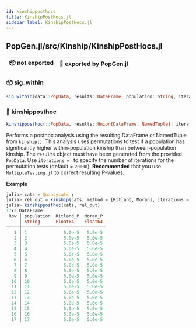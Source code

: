 ```yaml
---
id: kinshipposthocs
title: KinshipPostHocs.jl
sidebar_label: KinshipPostHocs.jl
---
```

## PopGen.jl/src/Kinship/KinshipPostHocs.jl
| 📦  not exported | 🔵  exported by PopGen.jl |
|:---:|:---:|

### 📦 sig_within
```julia
sig_within(data::PopData, results::DataFrame, population::String, iterations::Int = 20000)
```

### 🔵 kinshipposthoc
```julia
kinshipposthoc(::PopData, results::Union{DataFrame, NamedTuple}; iterations::Int)
```
Performs a posthoc analysis using the resulting DataFrame or NamedTuple
from `kinship()`. This analysis uses permutations to test if a population has
significantly higher within-population kinship than between-population kinship.
The `results` object must have been generated from the provided `PopData`. Use `iterations = `
to specify the number of iterations for the permutation tests (default = `20000`). **Recommended**
that you use `MultipleTesting.jl` to correct resulting P-values.

**Example**
```julia
julia> cats = @nancycats ;
julia> rel_out = kinship(cats, method = [Ritland, Moran], iterations = 100);
julia> kinshipposthoc(cats, rel_out)
17x3 DataFrame
 Row │ population  Ritland_P  Moran_P
     │ String      Float64    Float64
─────┼────────────────────────────────
   1 │ 1              5.0e-5   5.0e-5
   2 │ 2              5.0e-5   5.0e-5
   3 │ 3              5.0e-5   5.0e-5
   4 │ 4              5.0e-5   5.0e-5
   5 │ 5              5.0e-5   5.0e-5
   6 │ 6              5.0e-5   5.0e-5
   7 │ 7              5.0e-5   5.0e-5
   8 │ 8              5.0e-5   5.0e-5
   9 │ 9              5.0e-5   5.0e-5
  10 │ 10             5.0e-5   5.0e-5
  11 │ 11             5.0e-5   5.0e-5
  12 │ 12             5.0e-5   5.0e-5
  13 │ 13             5.0e-5   5.0e-5
  14 │ 14             5.0e-5   5.0e-5
  15 │ 15             5.0e-5   5.0e-5
  16 │ 16             5.0e-5   5.0e-5
  17 │ 17             5.0e-5   5.0e-5
```